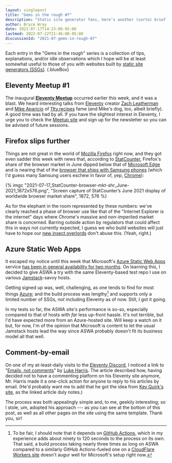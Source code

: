 ```yaml
---
layout: singlepost
title: "Gems in the rough #7"
description: "Static site generator fans, here’s another (sorta) brief set of goodies for your edification."
author: Bryce Wray
date: 2021-07-17T14:23:00-05:00
lastmod: 2022-07-22T21:46:00-05:00
discussionId: "2021-07-gems-in-rough-07"
---
```


Each entry in the "Gems in the rough" series is a collection of tips, explanations, and/or idle observations which I hope will be at least somewhat useful to those of you with websites built by [static site generators (SSGs)](https://jamstack.org/generators).
{.blueBox}

## Eleventy Meetup #1

The inaugural **[Eleventy Meetup](https://11tymeetup.dev/)** occurred earlier this week, and it was a blast. We heard interesting talks from [Eleventy](https://11ty.dev) creator [Zach Leatherman](https://zachleat.com) and [Mike Aparicio](https://twitter.com/peruvianidol) of [11ty.recipes](https://11ty.recipes) fame (and Mike's dog, too, albeit briefly). A good time was had by all. If you have the slightest interest in Eleventy, I urge you to check the [Meetup site](https://11tymeetup.dev) and sign up for the newsletter so you can be advised of future sessions.

## Firefox slips further

Things are not great in the world of [Mozilla Firefox](https://www.mozilla.org/en-US/firefox/) right now, and they got even sadder this week with news that, according to [StatCounter](https://gs.statcounter.com/browser-market-share), Firefox's share of the browser market in June dipped below that of [Microsoft Edge](https://www.microsoft.com/en-us/edge) and is nearing that of the [browser that ships with Samsung phones](https://en.wikipedia.org/wiki/Samsung_Internet) (which I'd guess many Samsung users eschew in favor of, yep, [Chrome](https://www.google.com/chrome/)):

{% imgc "2021-07-17_StatCounter-browser-mkt-shr_June-2021_1872x576.png", "Screen capture of StatCounter’s June 2021 display of worldwide browser market share", 1872, 576 %}

As for the elephant in the room represented by these numbers: we've clearly reached a phase of browser use like that of the "Internet Explorer *is* the internet" days where Chrome's massive and *non*-imperiled market share is concerned. Barring outside action by regulators that could affect this in ways not currently expected, I guess we who build websites will just have to hope our [new insect overlords](https://knowyourmeme.com/memes/i-for-one-welcome-our-new-insect-overlords) don't abuse this. (Yeah, right.)

## Azure Static Web Apps

It escaped my notice until this week that Microsoft's [Azure Static Web Apps](https://azure.microsoft.com/en-us/services/app-service/static/) service [has been in general availability for two months](https://azure.microsoft.com/en-us/blog/develop-production-scale-modern-web-apps-quickly-with-azure-static-web-apps/). On learning this, I decided to give ASWA a try with the same Eleventy-based test repo I use on various [Jamstack](https://jamstack.org)-savvy hosts.

Getting signed up was, well, challenging, as one tends to find for most things [Azure](https://azure.microsoft.com/en-us/); and the build process was lengthy[^ASWAslowbuild] and supports only a limited number of SSGs, *not* including Eleventy as of now. Still, I got it going.

In my tests so far, the ASWA site's performance is so-so, especially compared to that of hosts with *far* less up-front hassle. It's not terrible, but I'd have expected more from an Azure-hosted site. Will keep a watch on it but, for now, I'm of the opinion that Microsoft is content to let the usual Jamstack hosts lead the way since ASWA probably doesn't fit its business model all that well.

[^ASWAslowbuild]: To be fair, I should note that it depends on [GitHub Actions](https://github.com/features/actions), which in my experience adds about ninety to 120 seconds to the process on its own. That said, a build process taking nearly three times as long on ASWA compared to a similarly GitHub Actions-fueled one on a [CloudFlare Workers site](https://workers.cloudflare.com) doesn't augur well for Microsoft's setup right now.

## Comment-by-email

On one of my at-least-daily visits to the [Eleventy Discord](https://www.11ty.dev/blog/discord/), I noticed a link to "[Emails, not comments](https://luke.work/blog/2021/07/alternative-to-comments/)" by [Luke Harris](https://twitter.com/lkhrs). The article described how, having decided not to have a commenting platform on his Eleventy site anymore, Mr. Harris made it a one-click action for anyone to reply to his articles by email. (He'd probably want me to add that he got the idea from [Kev Quirk's site](https://kevq.uk/), as the linked article duly notes.)

The process was both appealingly simple and, to me, geekily interesting; so I stole, um, adopted his approach --- as you can see at the bottom of this post, as well as all other pages on the site using the same template. Thank you, sir!
